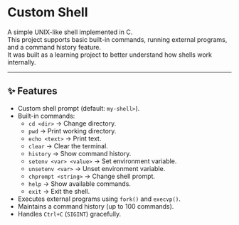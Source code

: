 # Custom Shell

A simple UNIX-like shell implemented in C.  
This project supports basic built-in commands, running external programs, and a command history feature.  
It was built as a learning project to better understand how shells work internally.

---

## ✨ Features

- Custom shell prompt (default: `my-shell>`).
- Built-in commands:
  - `cd <dir>` → Change directory.
  - `pwd` → Print working directory.
  - `echo <text>` → Print text.
  - `clear` → Clear the terminal.
  - `history` → Show command history.
  - `setenv <var> <value>` → Set environment variable.
  - `unsetenv <var>` → Unset environment variable.
  - `chprompt <string>` → Change shell prompt.
  - `help` → Show available commands.
  - `exit` → Exit the shell.
- Executes external programs using `fork()` and `execvp()`.
- Maintains a command history (up to 100 commands).
- Handles `Ctrl+C` (`SIGINT`) gracefully.
